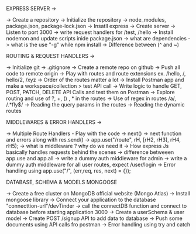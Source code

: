 EXPRESS SERVER ->

-> Create a repository
-> Initialize the repository
-> node_modules, package.json, package-lock.json
-> Insatll express
-> Create server
-> Listen to port 3000
-> write request handlers for /test, /hello
-> Install nodemon and update scripts inide package.json
-> what are dependencies
-> what is the use "-g" while npm install
-> Difference between (^ and ~)

ROUTING & REQUEST HANDLERS ->

-> Initialize git
-> .gitignore
-> Create a remote repo on github
-> Push all code to remote origin
-> Play with routes and route extensions ex. /hello, /, hello/2, /xyz
-> Order of the routes matter a lot
-> Install Postman app and make a workspace/collection > test API call
-> Write logic to handle GET, POST, PATCH, DELETE API Calls and test them on Postman
-> Explore routing and use of ?, +, () , * in the routes
-> Use of regex in routes /a/, /.*fly$/
-> Reading the query params in the routes
-> Reading the dynamic routes

MIDDLEWARES & ERROR HANDLERS ->

-> Multiple Route Handlers - Play with the code
-> next()
-> next function and errors along with res.send()
-> app.use("/route", rH, [rH2, rH3], rH4, rH5);
-> what is middleware ? why do we need it
-> How express Js basically handles requests behind the scenes
-> difference betweeen app.use and app.all
-> write a dummy auth middleware for admin
-> write a dummy auth middleware for all user routes, expect /user/login
-> Error handling using app.use("/", (err,req, res, next) = {});

DATABASE, SCHEMA & MODELS MONGOOSE

-> Create a free cluster on MongoDB official website (Mongo Atlas)
-> Install mongoose library
-> Connect your application to the database "connecttion-url"/devTinder
-> call the connectDB function and connect to database before starting application 3000
-> Create a userSchema & user model
-> Create POST /signup API to add data to database
-> Push some documents using API calls fro postman
-> Error handling using try and catch